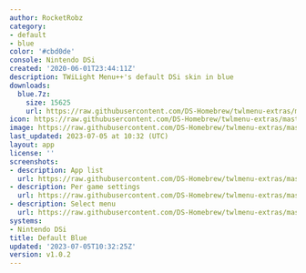 ```yaml
---
author: RocketRobz
category:
- default
- blue
color: '#cbd0de'
console: Nintendo DSi
created: '2020-06-01T23:44:11Z'
description: TWiLight Menu++'s default DSi skin in blue
downloads:
  blue.7z:
    size: 15625
    url: https://raw.githubusercontent.com/DS-Homebrew/twlmenu-extras/master/_nds/TWiLightMenu/dsimenu/themes/blue.7z
icon: https://raw.githubusercontent.com/DS-Homebrew/twlmenu-extras/master/_nds/TWiLightMenu/dsimenu/themes/meta/blue/icon.png
image: https://raw.githubusercontent.com/DS-Homebrew/twlmenu-extras/master/_nds/TWiLightMenu/dsimenu/themes/meta/blue/icon.png
last_updated: 2023-07-05 at 10:32 (UTC)
layout: app
license: ''
screenshots:
- description: App list
  url: https://raw.githubusercontent.com/DS-Homebrew/twlmenu-extras/master/_nds/TWiLightMenu/dsimenu/themes/meta/blue/screenshots/app-list.png
- description: Per game settings
  url: https://raw.githubusercontent.com/DS-Homebrew/twlmenu-extras/master/_nds/TWiLightMenu/dsimenu/themes/meta/blue/screenshots/per-game-settings.png
- description: Select menu
  url: https://raw.githubusercontent.com/DS-Homebrew/twlmenu-extras/master/_nds/TWiLightMenu/dsimenu/themes/meta/blue/screenshots/select-menu.png
systems:
- Nintendo DSi
title: Default Blue
updated: '2023-07-05T10:32:25Z'
version: v1.0.2
---
```

